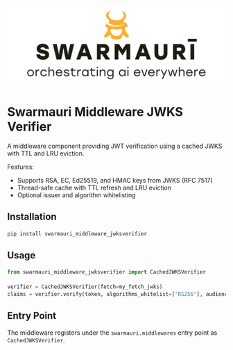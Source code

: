 ![Swamauri Logo](https://github.com/swarmauri/swarmauri-sdk/blob/3d4d1cfa949399d7019ae9d8f296afba773dfb7f/assets/swarmauri.brand.theme.svg)

# Swarmauri Middleware JWKS Verifier

A middleware component providing JWT verification using a cached JWKS with TTL and LRU eviction.

Features:
- Supports RSA, EC, Ed25519, and HMAC keys from JWKS (RFC 7517)
- Thread-safe cache with TTL refresh and LRU eviction
- Optional issuer and algorithm whitelisting

## Installation

```bash
pip install swarmauri_middleware_jwksverifier
```

## Usage

```python
from swarmauri_middleware_jwksverifier import CachedJWKSVerifier

verifier = CachedJWKSVerifier(fetch=my_fetch_jwks)
claims = verifier.verify(token, algorithms_whitelist=["RS256"], audience="me")
```

## Entry Point

The middleware registers under the `swarmauri.middlewares` entry point as `CachedJWKSVerifier`.
